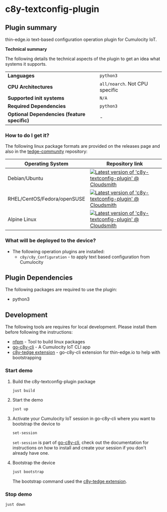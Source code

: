 # c8y-textconfig-plugin

## Plugin summary

thin-edge.io text-based configuration operation plugin for Cumulocity IoT.

**Technical summary**

The following details the technical aspects of the plugin to get an idea what systems it supports.

|||
|--|--|
|**Languages**|`python3`|
|**CPU Architectures**|`all/noarch`. Not CPU specific|
|**Supported init systems**|`N/A`|
|**Required Dependencies**|`python3`|
|**Optional Dependencies (feature specific)**|-|

### How to do I get it?

The following linux package formats are provided on the releases page and also in the [tedge-community](https://cloudsmith.io/~thinedge/repos/community/packages/) repository:

|Operating System|Repository link|
|--|--|
|Debian/Ubuntu|[![Latest version of 'c8y-textconfig-plugin' @ Cloudsmith](https://api-prd.cloudsmith.io/v1/badges/version/thinedge/community/deb/c8y-textconfig-plugin/latest/a=all;d=any-distro%252Fany-version;t=binary/?render=true&show_latest=true)](https://cloudsmith.io/~thinedge/repos/community/packages/detail/deb/c8y-textconfig-plugin/latest/a=all;d=any-distro%252Fany-version;t=binary/)|
|RHEL/CentOS/Fedora/openSUSE|[![Latest version of 'c8y-textconfig-plugin' @ Cloudsmith](https://api-prd.cloudsmith.io/v1/badges/version/thinedge/community/rpm/c8y-textconfig-plugin/latest/a=noarch;d=any-distro%252Fany-version;t=binary/?render=true&show_latest=true)](https://cloudsmith.io/~thinedge/repos/community/packages/detail/rpm/c8y-textconfig-plugin/latest/a=noarch;d=any-distro%252Fany-version;t=binary/)|
|Alpine Linux|[![Latest version of 'c8y-textconfig-plugin' @ Cloudsmith](https://api-prd.cloudsmith.io/v1/badges/version/thinedge/community/alpine/c8y-textconfig-plugin/latest/a=noarch;d=alpine%252Fany-version/?render=true&show_latest=true)](https://cloudsmith.io/~thinedge/repos/community/packages/detail/alpine/c8y-textconfig-plugin/latest/a=noarch;d=alpine%252Fany-version/)|


### What will be deployed to the device?

* The following operation plugins are installed:
    * `c8y/c8y_Configuration` - to apply text based configuration from Cumulocity

## Plugin Dependencies

The following packages are required to use the plugin:

* python3

## Development

The following tools are requires for local development. Please install them before following the instructions:

* [nfpm](https://nfpm.goreleaser.com/tips/) - Tool to build linux packages
* [go-c8y-cli](https://goc8ycli.netlify.app/) - A Cumulocity IoT CLI app
* [c8y-tedge extension](https://github.com/thin-edge/c8y-tedge) - go-c8y-cli extension for thin-edge.io to help with bootstrapping

### Start demo

1. Build the c8y-textconfig-plugin package

    ```sh
    just build
    ```

2. Start the demo

    ```sh
    just up
    ```

3. Activate your Cumulocity IoT session in go-c8y-cli where you want to bootstrap the device to

    ```sh
    set-session
    ```

    `set-session` is part of [go-c8y-cli](https://goc8ycli.netlify.app/), check out the documentation for instructions on how to install and create your session if you don't already have one.

4. Bootstrap the device

    ```sh
    just bootstrap
    ```

    The bootstrap command used the [c8y-tedge extension](https://github.com/thin-edge/c8y-tedge).

### Stop demo

```sh
just down
```
